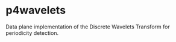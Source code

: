 # p4wavelets
Data plane implementation of the Discrete Wavelets Transform for periodicity detection.
